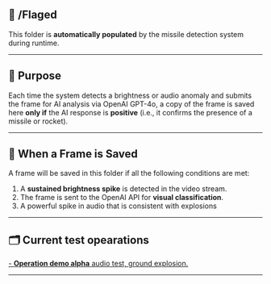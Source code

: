 ## 📁 /Flaged

This folder is **automatically populated** by the missile detection system during runtime.

---

## 📸 Purpose


Each time the system detects a brightness or audio anomaly and submits the frame for AI analysis via OpenAI GPT-4o, a copy of the frame is saved here **only if** the AI response is **positive** (i.e., it confirms the presence of a missile or rocket).

---

## 🧠 When a Frame is Saved

A frame will be saved in this folder if all the following conditions are met:

1. A **sustained brightness spike** is detected in the video stream.
2. The frame is sent to the OpenAI API for **visual classification**.
3. A powerful spike in audio that is consistent with explosions

---

## 🗂 Current test opearations

<a href="https://github.com/RaziFalah/MissileDetectionOverRTSP/blob/main/Tests/OperationDemoAlpha.md"> - **Operation demo alpha** audio test, ground explosion. </a>


---
